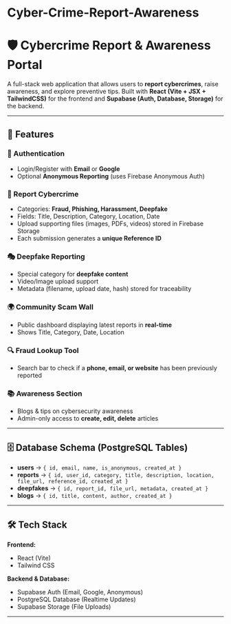# Cyber-Crime-Report-Awareness 
# 🛡️ Cybercrime Report & Awareness Portal  

A full-stack web application that allows users to **report cybercrimes**, raise awareness, and explore preventive tips. Built with **React (Vite + JSX + TailwindCSS)** for the frontend and **Supabase (Auth, Database, Storage)** for the backend.  

---

## 🚀 Features  

### 🔑 Authentication  
- Login/Register with **Email** or **Google**  
- Optional **Anonymous Reporting** (uses Firebase Anonymous Auth)  

### 📝 Report Cybercrime  
- Categories: **Fraud, Phishing, Harassment, Deepfake**  
- Fields: Title, Description, Category, Location, Date  
- Upload supporting files (images, PDFs, videos) stored in Firebase Storage  
- Each submission generates a **unique Reference ID**  

### 🎭 Deepfake Reporting  
- Special category for **deepfake content**  
- Video/Image upload support  
- Metadata (filename, upload date, hash) stored for traceability  

### 🌍 Community Scam Wall  
- Public dashboard displaying latest reports in **real-time**  
- Shows Title, Category, Date, Location  

### 🔍 Fraud Lookup Tool  
- Search bar to check if a **phone, email, or website** has been previously reported  

### 📚 Awareness Section  
- Blogs & tips on cybersecurity awareness  
- Admin-only access to **create, edit, delete** articles  

---

## 🗄️ Database Schema (PostgreSQL Tables)  

- **users** → `{ id, email, name, is_anonymous, created_at }`  
- **reports** → `{ id, user_id, category, title, description, location, file_url, reference_id, created_at }`  
- **deepfakes** → `{ id, report_id, file_url, metadata, created_at }`  
- **blogs** → `{ id, title, content, author, created_at }`  

---

## 🛠️ Tech Stack  

**Frontend:**  
- React (Vite)  
- Tailwind CSS  

**Backend & Database:**  
- Supabase Auth (Email, Google, Anonymous)  
- PostgreSQL Database (Realtime Updates)  
- Supabase Storage (File Uploads)  

---

